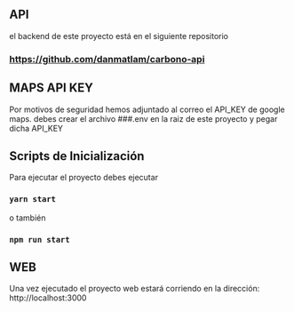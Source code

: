 ## API
el backend de este proyecto está en el siguiente repositorio
 ### https://github.com/danmatlam/carbono-api

## MAPS API KEY
Por motivos de seguridad hemos adjuntado al correo el API_KEY de google maps.
debes crear el archivo
 ###.env  en la raiz de este proyecto y pegar dicha API_KEY



## Scripts de Inicialización
Para ejecutar el proyecto debes ejecutar

### `yarn start`
o también
### `npm run start`

## WEB
Una vez ejecutado el proyecto web estará corriendo en la dirección: http://localhost:3000




